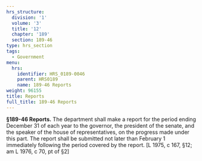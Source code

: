```yaml
---
hrs_structure:
  division: '1'
  volume: '3'
  title: '12'
  chapter: '189'
  section: 189-46
type: hrs_section
tags:
  - Government
menu:
  hrs:
    identifier: HRS_0189-0046
    parent: HRS0189
    name: 189-46 Reports
weight: 96155
title: Reports
full_title: 189-46 Reports
---
```

**§189-46 Reports.** The department shall make a report for the period ending December 31 of each year to the governor, the president of the senate, and the speaker of the house of representatives, on the progress made under this part. The report shall be submitted not later than February 1 immediately following the period covered by the report. [L 1975, c 167, §12; am L 1976, c 70, pt of §2]
